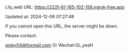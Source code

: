 Lily_web URL: https://222f-61-165-102-156.ngrok-free.app

Updated at: 2024-12-06 07:27:48

If you cannot open this URL, the server might be down.

Please contact: 

goley04@foxmail.com Or Wechat:GL_yeaH